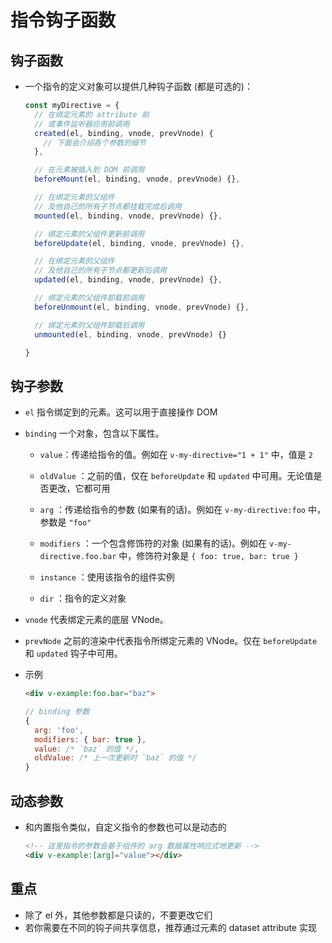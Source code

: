 # 指令钩子函数

## 钩子函数

+ 一个指令的定义对象可以提供几种钩子函数 (都是可选的)：

  ```js
  const myDirective = {
    // 在绑定元素的 attribute 前
    // 或事件监听器应用前调用
    created(el, binding, vnode, prevVnode) {
      // 下面会介绍各个参数的细节
    },

    // 在元素被插入到 DOM 前调用
    beforeMount(el, binding, vnode, prevVnode) {},

    // 在绑定元素的父组件
    // 及他自己的所有子节点都挂载完成后调用
    mounted(el, binding, vnode, prevVnode) {},

    // 绑定元素的父组件更新前调用
    beforeUpdate(el, binding, vnode, prevVnode) {},

    // 在绑定元素的父组件
    // 及他自己的所有子节点都更新后调用
    updated(el, binding, vnode, prevVnode) {},

    // 绑定元素的父组件卸载前调用
    beforeUnmount(el, binding, vnode, prevVnode) {},

    // 绑定元素的父组件卸载后调用
    unmounted(el, binding, vnode, prevVnode) {}

  }
  ```

## 钩子参数

+ `el` 指令绑定到的元素。这可以用于直接操作 DOM

+ `binding` 一个对象，包含以下属性。

  + `value`：传递给指令的值。例如在 `v-my-directive="1 + 1"` 中，值是 `2`

  + `oldValue` ：之前的值，仅在 `beforeUpdate` 和 `updated` 中可用。无论值是否更改，它都可用

  + `arg` ：传递给指令的参数 (如果有的话)。例如在 `v-my-directive:foo` 中，参数是 `"foo"`

  + `modifiers` ：一个包含修饰符的对象 (如果有的话)。例如在 `v-my-directive.foo.bar` 中，修饰符对象是 `{ foo: true, bar: true }`

  + `instance` ：使用该指令的组件实例
  + `dir` ：指令的定义对象

+ `vnode` 代表绑定元素的底层 VNode。


+ `prevNode` 之前的渲染中代表指令所绑定元素的 VNode。仅在 `beforeUpdate` 和 `updated` 钩子中可用。


+ 示例

  ```html
  <div v-example:foo.bar="baz">
  ```

  ```js
  // binding 参数
  {
    arg: 'foo',
    modifiers: { bar: true },
    value: /* `baz` 的值 */,
    oldValue: /* 上一次更新时 `baz` 的值 */
  }
  ```

## 动态参数

+ 和内置指令类似，自定义指令的参数也可以是动态的

  ```html
  <!-- 这里指令的参数会基于组件的 arg 数据属性响应式地更新 -->
  <div v-example:[arg]="value"></div>
  ```

## 重点

+ 除了 el 外，其他参数都是只读的，不要更改它们
+ 若你需要在不同的钩子间共享信息，推荐通过元素的 dataset attribute 实现
